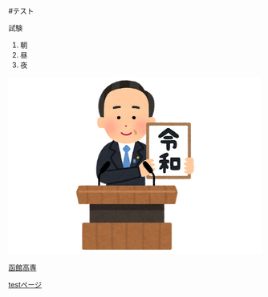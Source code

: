 #テスト

試験

1. 朝
2. 昼
3. 夜 

![説明文](reiwa.jpg  "ポップアップ文字")

 [函館高専](https://www.hakodate-ct.ac.jp/) 

[testページ](./test.html) 
